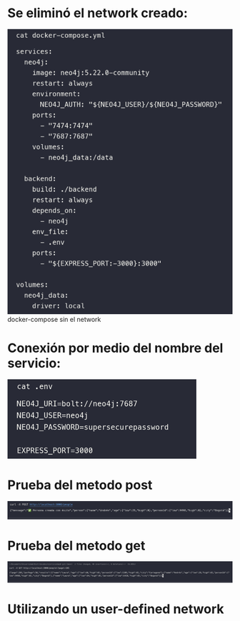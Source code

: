 # Se eliminó el network creado:
![alt text](image.png) docker-compose sin el network

# Conexión por medio del nombre del servicio:
![alt text](image-4.png)

# Prueba del metodo post
![alt text](image-2.png) 

# Prueba del metodo get
![alt text](image-3.png)


# Utilizando un user-defined network